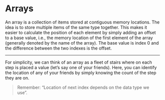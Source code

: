 # Arrays

An array is a collection of items stored at contiguous memory locations. The idea is to store multiple items of the same type together. This makes it easier to calculate the position of each element by simply adding an offset to a base value, i.e., the memory location of the first element of the array (generally denoted by the name of the array). The base value is index 0 and the difference between the two indexes is the offset.

---
For simplicity, we can think of an array as a fleet of stairs where on each step is placed a value (let’s say one of your friends). Here, you can identify the location of any of your friends by simply knowing the count of the step they are on. 

>Remember: “Location of next index depends on the data type we use”. 

